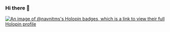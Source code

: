 ### Hi there 👋

<!--
**navnitms/navnitms** is a ✨ _special_ ✨ repository because its `README.md` (this file) appears on your GitHub profile.

Here are some ideas to get you started:

- 🔭 I’m currently working on ...
- 🌱 I’m currently learning ...
- 👯 I’m looking to collaborate on ...
- 🤔 I’m looking for help with ...
- 💬 Ask me about ...
- 📫 How to reach me: ...
- 😄 Pronouns: ...
- ⚡ Fun fact: ...
-->
[![An image of @navnitms's Holopin badges, which is a link to view their full Holopin profile](https://holopin.me/navnitms)](https://holopin.io/@navnitms)
